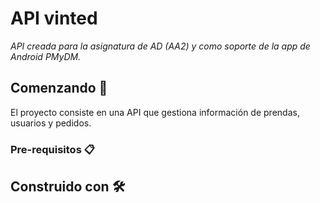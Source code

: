 # API vinted

_API creada para la asignatura de AD (AA2) y como soporte de la app de Android PMyDM._

## Comenzando 🚀
El proyecto consiste en una API que gestiona información de prendas, usuarios y pedidos.
### Pre-requisitos 📋

## Construido con 🛠️

